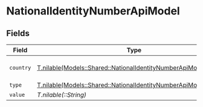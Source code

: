 # NationalIdentityNumberApiModel


## Fields

| Field                                                                                                                            | Type                                                                                                                             | Required                                                                                                                         | Description                                                                                                                      | Example                                                                                                                          |
| -------------------------------------------------------------------------------------------------------------------------------- | -------------------------------------------------------------------------------------------------------------------------------- | -------------------------------------------------------------------------------------------------------------------------------- | -------------------------------------------------------------------------------------------------------------------------------- | -------------------------------------------------------------------------------------------------------------------------------- |
| `country`                                                                                                                        | [T.nilable(Models::Shared::NationalIdentityNumberApiModelCountry)](../../models/shared/nationalidentitynumberapimodelcountry.md) | :heavy_minus_sign:                                                                                                               | The country code                                                                                                                 |                                                                                                                                  |
| `type`                                                                                                                           | [T.nilable(Models::Shared::NationalIdentityNumberApiModelType)](../../models/shared/nationalidentitynumberapimodeltype.md)       | :heavy_minus_sign:                                                                                                               | N/A                                                                                                                              |                                                                                                                                  |
| `value`                                                                                                                          | *T.nilable(::String)*                                                                                                            | :heavy_minus_sign:                                                                                                               | N/A                                                                                                                              | 123456789                                                                                                                        |